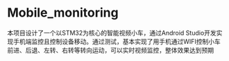 # Mobile_monitoring
本项目设计了一个以STM32为核心的智能视频小车，通过Android Studio开发实现手机端监控且控制设备移动。通过测试，基本实现了用手机通过WIFI控制小车前进、后退、左转、右转等转向运动，可以实时视频监控，整体效果达到预期
